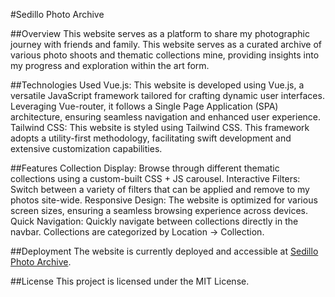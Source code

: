 #Sedillo Photo Archive

##Overview
This website serves as a platform to share my photographic journey with friends and family. This website serves as a curated archive of various photo shoots and thematic collections mine, providing insights into my progress and exploration within the art form.

##Technologies Used
Vue.js: This website is developed using Vue.js, a versatile JavaScript framework tailored for crafting dynamic user interfaces. Leveraging Vue-router, it follows a Single Page Application (SPA) architecture, ensuring seamless navigation and enhanced user experience.
Tailwind CSS: This website is styled using Tailwind CSS. This framework adopts a utility-first methodology, facilitating swift development and extensive customization capabilities.

##Features
Collection Display: Browse through different thematic collections using a custom-built CSS + JS carousel.
Interactive Filters: Switch between a variety of filters that can be applied and remove to my photos site-wide.
Responsive Design: The website is optimized for various screen sizes, ensuring a seamless browsing experience across devices.
Quick Navigation: Quickly navigate between collections directly in the navbar. Collections are categorized by Location -> Collection.

##Deployment
The website is currently deployed and accessible at [Sedillo Photo Archive](https://www.sedillo-photo-archive.com/).

##License
This project is licensed under the MIT License.
